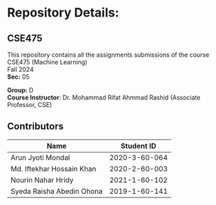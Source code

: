 # Repository Details:
## CSE475
This repository contains all the assignments submissions of the course CSE475 (Machine Learning) <br>
Fall 2024<br>
**Sec:** 05<br>

**Group:** D<br>
**Course Instructor**:  Dr. Mohammad Rifat Ahmmad Rashid (Associate Professor, CSE)

## Contributors
| Name                                 | Student ID            | 
| ------------------                   | ----------            |
| Arun Jyoti Mondal                    | 2020-3-60-064         |
| Md. Iftekhar Hossain Khan            | 2020-2-60-003         |
| Nourin Nahar Hridy                   | 2021-1-60-102         |
| Syeda Raisha Abedin Ohona            | 2019-1-60-141         |
